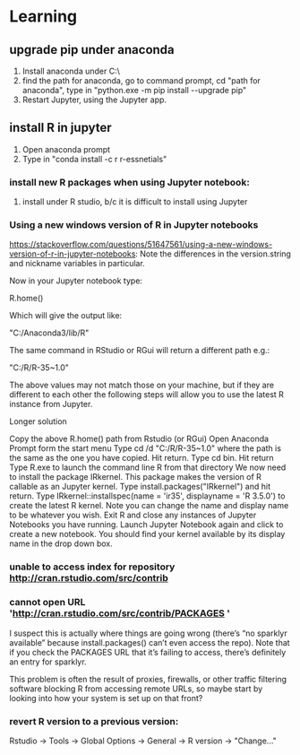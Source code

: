 # Learning
## upgrade pip under anaconda
1. Install anaconda under C:\
2. find the path for anaconda, go to command prompt, cd "path for anaconda", type in "python.exe -m pip install --upgrade pip"
3. Restart Jupyter, using the Jupyter app.
## install R in jupyter
1. Open anaconda prompt
2. Type in "conda install -c r r-essnetials"
### install new R packages when using Jupyter notebook:
1. install under R studio, b/c it is difficult to install using Jupyter
### Using a new windows version of R in Jupyter notebooks
https://stackoverflow.com/questions/51647561/using-a-new-windows-version-of-r-in-jupyter-notebooks:
Note the differences in the version.string and nickname variables in particular.

Now in your Jupyter notebook type:

R.home()

Which will give the output like:

"C:/Anaconda3/lib/R"

The same command in RStudio or RGui will return a different path e.g.:

"C:/R/R-35~1.0"

The above values may not match those on your machine, but if they are different to each other the following steps will allow you to use the latest R instance from Jupyter.

Longer solution

Copy the above R.home() path from Rstudio (or RGui)
Open Anaconda Prompt form the start menu
Type cd /d "C:/R/R-35~1.0" where the path is the same as the one you have copied. Hit return.
Type cd bin. Hit return
Type R.exe to launch the command line R from that directory
We now need to install the package IRkernel. This package makes the version of R callable as an Jupyter kernel. Type install.packages("IRkernel") and hit return.
Type IRkernel::installspec(name = 'ir35', displayname = 'R 3.5.0') to create the latest R kernel. Note you can change the name and display name to be whatever you wish.
Exit R and close any instances of Jupyter Notebooks you have running.
Launch Jupyter Notebook again and click to create a new notebook. You should find your kernel available by its display name in the drop down box.



### unable to access index for repository http://cran.rstudio.com/src/contrib
### cannot open URL 'http://cran.rstudio.com/src/contrib/PACKAGES '

I suspect this is actually where things are going wrong (there’s “no sparklyr available” because install.packages() can’t even access the repo). Note that if you check the PACKAGES URL that it’s failing to access, there’s definitely an entry for sparklyr.

This problem is often the result of proxies, firewalls, or other traffic filtering software blocking R from accessing remote URLs, so maybe start by looking into how your system is set up on that front?

### revert R version to a previous version:
Rstudio -> Tools -> Global Options -> General -> R version -> "Change..."
